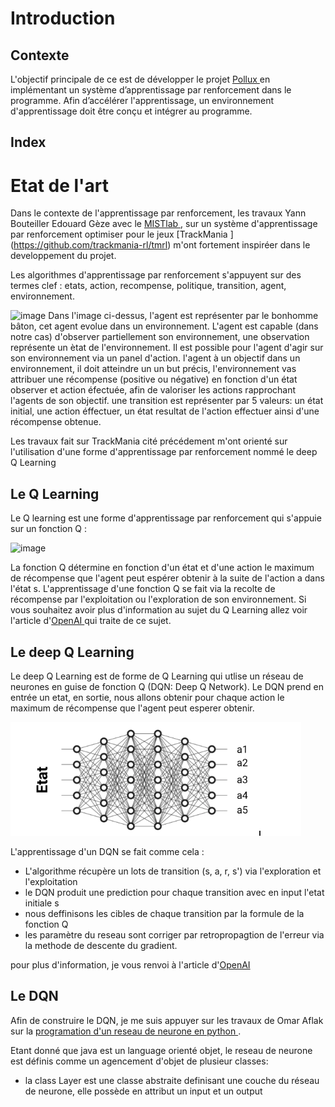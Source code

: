 # Introduction
## Contexte
L'objectif principale de ce est de développer le projet [Pollux ](https://github.com/DjoserKhemSimeu/Pollux-Project/wiki) en implémentant un système d’apprentissage par renforcement dans le programme. Afin d’accélérer l'apprentissage, un environnement d'apprentissage doit être conçu et intégrer au programme.

## Index

# Etat de l'art

Dans le contexte de l'apprentissage par renforcement, les travaux Yann Bouteiller Edouard Gèze avec le [MISTlab ](https://mistlab.ca/), sur un système d'apprentissage par renforcement optimiser pour le jeux [TrackMania ] (https://github.com/trackmania-rl/tmrl) m'ont fortement inspiréer dans le developpement du projet.

Les algorithmes d'apprentissage par renforcement s'appuyent sur des termes clef : etats, action, recompense, politique, transition, agent, environnement.

![image](https://github.com/trackmania-rl/tmrl/raw/master/readme/img/mrp.png)
Dans l'image ci-dessus, l'agent est représenter par le bonhomme bâton, cet agent evolue dans un environnement. L'agent est capable (dans notre cas) d'observer partiellement son environnement, une observation représente un ètat de l'environnement. Il est possible pour l'agent d'agir sur son environnement  via un panel d'action. l'agent à un objectif dans un environnement, il doit atteindre un un but précis, l'environnement vas attribuer une récompense (positive ou négative) en fonction d'un état observer et action éfectuée, afin de valoriser les actions rapprochant l'agents de son objectif.
une transition est représenter par 5 valeurs: un état initial, une action éffectuer, un état resultat de l'action effectuer ainsi d'une récompense obtenue.

Les travaux fait sur TrackMania cité précédement m'ont orienté sur l'utilisation d'une forme d'apprentissage par renforcement nommé le deep Q Learning


## Le Q Learning

Le Q learning est une forme d'apprentissage par renforcement qui s'appuie  sur un fonction Q : 

![image](https://github.com/DjoserKhemSimeu/Projet-RL-Pollux/blob/main/Capture%20d'%C3%A9cran%20du%202023-02-23%2015.47.23.png)

La fonction Q détermine en fonction d'un état et d'une action le maximum de récompense que l'agent peut espérer obtenir à la suite de l'action a dans l'état s. L'apprentissage d'une fonction Q se fait via la recolte de récompense par l'exploitation ou l'exploration de son environnement. Si vous souhaitez avoir plus d'information au sujet du Q Learning allez voir l'article d'[OpenAI ](https://spinningup.openai.com/en/latest/spinningup/rl_intro.html)  qui traite de ce sujet.

## Le deep Q Learning

Le deep Q Learning est de forme de Q Learning qui utlise un réseau de neurones en guise de fonction Q (DQN: Deep Q Network). Le DQN prend en entrée un etat, en sortie, nous allons obtenir pour chaque action le maximum de récompense que l'agent peut esperer obtenir.

![image](https://github.com/DjoserKhemSimeu/Projet-RL-Pollux/blob/main/DQN.png)

L'apprentissage d'un DQN se fait comme cela :
- L'algorithme récupère un lots de transition (s, a, r, s') via l'exploration et l'exploitation
- le DQN produit une prediction pour chaque transition avec en input l'etat initiale s 
- nous deffinisons les cibles de chaque transition par la formule de la fonction Q
- les paramètre du reseau sont corriger par retropropagtion de l'erreur via la methode de descente du gradient. 

pour plus d'information, je vous renvoi à l'article d'[OpenAI ](https://spinningup.openai.com/en/latest/algorithms/ddpg.html#pseudocode) 

## Le DQN

Afin de construire le DQN, je me suis appuyer sur les travaux de Omar Aflak sur la [programation d'un reseau de neurone en python ](https://medium.com/france-school-of-ai/math%C3%A9matiques-des-r%C3%A9seaux-de-neurones-code-python-613d8e83541).

Etant donné que java est un language orienté objet, le reseau de neurone est définis comme un agencement d'objet de plusieur classes:
- la class Layer est une classe abstraite definisant une couche du réseau de neurone, elle possède en attribut un input et un output
